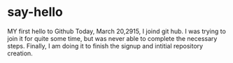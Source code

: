 # say-hello
MY first hello to Github
Today, March 20,2915, I joind git hub. I was trying to join it for quite some time, but was never able to complete the necessary steps. Finally, I am doing it to finish the signup and intitial repository creation.
